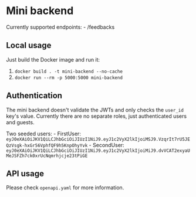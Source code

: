 # Mini backend
Currently supported endpoints:
    - /feedbacks

## Local usage
Just build the Docker image and run it:
 1. `docker build . -t mini-backend --no-cache`
 2. `docker run --rm -p 5000:5000 mini-backend`

## Authentication
The mini backend doesn't validate the JWTs and only checks the `user_id` key's value. Currently there are no separate roles, just authenticated users and guests.

Two seeded users:
    - FirstUser: `eyJ0eXAiOiJKV1QiLCJhbGciOiJIUzI1NiJ9.eyJ1c2VyX2lkIjoiMSJ9.VzqrIt7rU5JEQzVsgk-hxGr56VphfQF9h5KnpOhyYvk`
    - SecondUser: `eyJ0eXAiOiJKV1QiLCJhbGciOiJIUzI1NiJ9.eyJ1c2VyX2lkIjoiMiJ9.dvVCAT2exyaUMeJSFZh7ck0xrUcNqmrhjcje23tPiGE`

## API usage
Please check `openapi.yaml` for more information.
